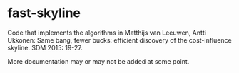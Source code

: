 # fast-skyline

Code that implements the algorithms in Matthijs van Leeuwen, Antti Ukkonen:
Same bang, fewer bucks: efficient discovery of the cost-influence skyline. SDM 2015: 19-27.

More documentation may or may not be added at some point.
